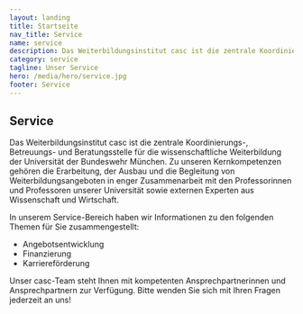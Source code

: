 ```yaml
---
layout: landing
title: Startseite
nav_title: Service
name: service
description: Das Weiterbildungsinstitut casc ist die zentrale Koordinierungs-, Betreuungs- und Beratungsstelle für die wissenschaftliche Weiterbildung der Universität der Bundeswehr München. 
category: service
tagline: Unser Service
hero: /media/hero/service.jpg
footer: Service
---
```


## Service

Das Weiterbildungsinstitut casc ist die zentrale Koordinierungs-, Betreuungs- und Beratungsstelle für die wissenschaftliche Weiterbildung der Universität der Bundeswehr München. Zu unseren Kernkompetenzen gehören die Erarbeitung, der Ausbau und die Begleitung von Weiterbildungsangeboten in enger Zusammenarbeit mit den Professorinnen und Professoren unserer Universität sowie externen Experten aus Wissenschaft und Wirtschaft. 

In unserem Service-Bereich haben wir Informationen zu den folgenden Themen für Sie zusammengestellt:

<ul class="list">
<li> Angebotsentwicklung</li>
<li> Finanzierung</li>
<li> Karriereförderung</li>
</ul>
Unser casc-Team steht Ihnen mit kompetenten Ansprechpartnerinnen und Ansprechpartnern zur Verfügung. Bitte wenden Sie sich mit Ihren Fragen jederzeit an uns!
